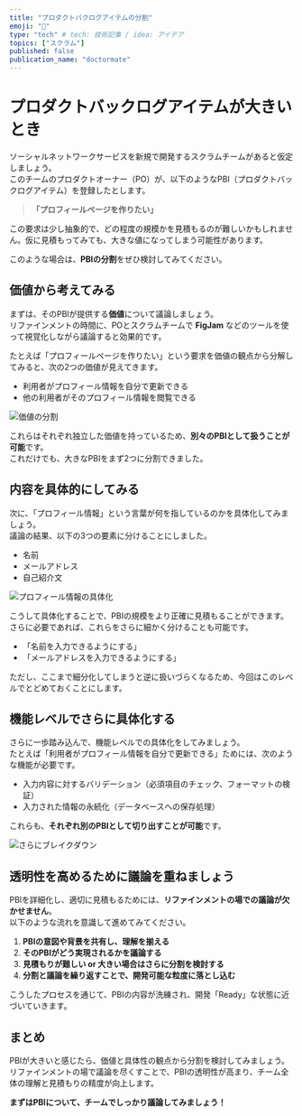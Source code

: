 ```yaml
---
title: "プロダクトバクログアイテムの分割"
emoji: "🎉"
type: "tech" # tech: 技術記事 / idea: アイデア
topics: ["スクラム"]
published: false
publication_name: "doctormate"
---
```

# プロダクトバックログアイテムが大きいとき

ソーシャルネットワークサービスを新規で開発するスクラムチームがあると仮定しましょう。  
このチームのプロダクトオーナー（PO）が、以下のようなPBI（プロダクトバックログアイテム）を登録したとします。

> **「プロフィールページを作りたい」**

この要求は少し抽象的で、どの程度の規模かを見積もるのが難しいかもしれません。仮に見積もってみても、大きな値になってしまう可能性があります。

このような場合は、**PBIの分割**をぜひ検討してみてください。


## 価値から考えてみる

まずは、そのPBIが提供する**価値**について議論しましょう。  
リファインメントの時間に、POとスクラムチームで **FigJam** などのツールを使って視覚化しながら議論すると効果的です。

たとえば「プロフィールページを作りたい」という要求を価値の観点から分解してみると、次の2つの価値が見えてきます。

- 利用者がプロフィール情報を自分で更新できる  
- 他の利用者がそのプロフィール情報を閲覧できる

![価値の分割](https://storage.googleapis.com/zenn-user-upload/31c19c843731-20250724.png)

これらはそれぞれ独立した価値を持っているため、**別々のPBIとして扱うことが可能**です。  
これだけでも、大きなPBIをまず2つに分割できました。


## 内容を具体的にしてみる

次に、「プロフィール情報」という言葉が何を指しているのかを具体化してみましょう。  
議論の結果、以下の3つの要素に分けることにしました。

- 名前  
- メールアドレス  
- 自己紹介文

![プロフィール情報の具体化](https://storage.googleapis.com/zenn-user-upload/18bd0d5f2d3c-20250724.png)

こうして具体化することで、PBIの規模をより正確に見積もることができます。  
さらに必要であれば、これらをさらに細かく分けることも可能です。

- 「名前を入力できるようにする」
- 「メールアドレスを入力できるようにする」

ただし、ここまで細分化してしまうと逆に扱いづらくなるため、今回はこのレベルでとどめておくことにします。


## 機能レベルでさらに具体化する

さらに一歩踏み込んで、機能レベルでの具体化をしてみましょう。  
たとえば「利用者がプロフィール情報を自分で更新できる」ためには、次のような機能が必要です。

- 入力内容に対するバリデーション（必須項目のチェック、フォーマットの検証）  
- 入力された情報の永続化（データベースへの保存処理）

これらも、**それぞれ別のPBIとして切り出すことが可能**です。

![さらにブレイクダウン](https://storage.googleapis.com/zenn-user-upload/e9dcf7b429c6-20250724.png)


## 透明性を高めるために議論を重ねましょう

PBIを詳細化し、適切に見積もるためには、**リファインメントの場での議論が欠かせません**。  
以下のような流れを意識して進めてみてください。

1. **PBIの意図や背景を共有し、理解を揃える**  
2. **そのPBIがどう実現されるかを議論する**  
3. **見積もりが難しい or 大きい場合はさらに分割を検討する**  
4. **分割と議論を繰り返すことで、開発可能な粒度に落とし込む**

こうしたプロセスを通じて、PBIの内容が洗練され、開発「Ready」な状態に近づいていきます。


## まとめ

PBIが大きいと感じたら、価値と具体性の観点から分割を検討してみましょう。  
リファインメントの場で議論を尽くすことで、PBIの透明性が高まり、チーム全体の理解と見積もりの精度が向上します。

**まずはPBIについて、チームでしっかり議論してみましょう！**
